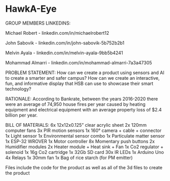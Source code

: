 # HawkA-Eye
GROUP MEMBERS LINKEDINS:

Michael Robert - linkedin.com/in/michaelrobert12

John Sabovik - linkedin.com/in/john-sabovik-5b752b2b1

Melvin Ayala - linkedin.com/in/melvin-ayala-9bb5b4241

Mohammad Almarri - linkedin.com/in/mohammad-almarri-7a3a47305

PROBLEM STATEMENT: How can we create a product using sensors and AI to create a smarter and safer campus?​​ How can we create an interactive, fun, and informative display that HSB can use to showcase their smart technology?​​

RATIONALE: According to Bankrate, between the years 2016-2020 there were an average of 74,950 house fires per year caused by heating equipment and electrical equipment with an average property loss of $2.4 billion per year.​

BILL OF MATERIALS:
6x 12x12x0.125” clear acrylic sheet
2x 120mm computer fans
3x PIR motion sensors
1x 160° camera + cable + connector
1x Light sensor
1x Environmental sensor combo
1x Particulate matter sensor
1x ESP-32 WROVER
1x Motor controller
8x Momentary push buttons
2x Humidifier modules
2x Heater module + Heat sink + Fan
1x Co2 regulator + solenoid
1x 16g Co2 cartridge
1x 32Gb SD card
30x IR LEDs
1x Arduino Uno
4x Relays
1x 30mm fan
1x Bag of rice starch (for PM emitter)


Files include the code for the product as well as all of the 3d files to create the product


